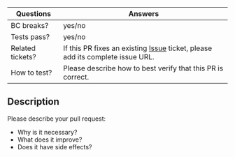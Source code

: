 <!--
Thank you for contributing to Shopware!

Please take the time to edit the "Answers" rows with the necessary information.
Click the form's "Preview button" to make sure the table is functional in GitHub.
-->

| Questions        | Answers
| ---------------- | -------------------------------------------------------
| BC breaks?       | yes/no
| Tests pass?      | yes/no
| Related tickets? | If this PR fixes an existing [Issue](https://issues.shopware.com) ticket, please add its complete issue URL.
| How to test?     | Please describe how to best verify that this PR is correct.

## Description
Please describe your pull request:
* Why is it necessary?
* What does it improve?
* Does it have side effects?
